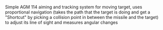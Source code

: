 Simple AGM 114 aiming and tracking system for moving target, uses proportional navigation (takes the path that the target is doing and get a "Shortcut" by picking a collision point in between the missile and the target) to adjust its line of sight and measures angular changes
